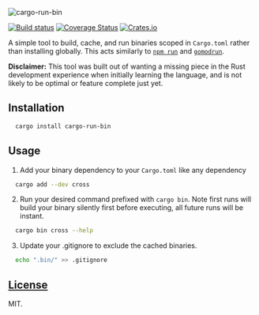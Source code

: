 ![cargo-run-bin](https://i.imgur.com/0XAUMLa.jpg)

[![Build status](https://github.com/dustinblackman/cargo-run-bin/workflows/ci/badge.svg)](https://github.com/dustinblackman/cargo-run-bin/actions)
[![Coverage Status](https://coveralls.io/repos/github/dustinblackman/cargo-run-bin/badge.svg?branch=master)](https://coveralls.io/github/dustinblackman/cargo-run-bin?branch=master)
[![Crates.io](https://img.shields.io/crates/v/cargo-run-bin.svg)](https://crates.io/crates/cargo-run-bin)

A simple tool to build, cache, and run binaries scoped in `Cargo.toml` rather than installing globally. This acts similarly to [`npm run`](https://docs.npmjs.com/cli/v7/commands/npm-run-script) and [`gomodrun`](https://github.com/dustinblackman/gomodrun).

__Disclaimer:__ This tool was built out of wanting a missing piece in the Rust development experience when initially learning the language, and is not likely to be optimal or feature complete just yet.

## Installation

```sh
  cargo install cargo-run-bin
```

## Usage

1. Add your binary dependency to your `Cargo.toml` like any dependency

```sh
  cargo add --dev cross
```

2. Run your desired command prefixed with `cargo bin`. Note first runs will build your binary silently first before executing, all future runs will be instant.

```sh
  cargo bin cross --help
```

3. Update your .gitignore to exclude the cached binaries.

```sh
  echo ".bin/" >> .gitignore
```

## [License](./LICENSE)

MIT.
